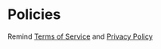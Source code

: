 # Policies

Remind [Terms of Service](https://www.remind.com/terms-of-service) and [Privacy Policy](https://www.remind.com/terms-of-service)
